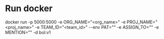# Run docker 
docker run  -p 5000:5000  -e ORG_NAME="<org_name>"  -e PROJ_NAME="<proj_name>"  -e TEAM_ID="<team_id>"  --env PAT="<pat>" -e ASSIGN_TO="<user>" -e MENTION="<menation>" -d bol:v1 